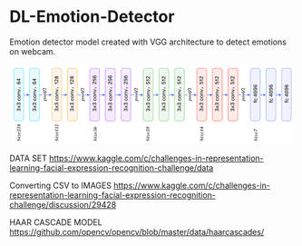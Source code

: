 # DL-Emotion-Detector
Emotion detector model created with VGG architecture to detect emotions on webcam.


![VGG Layers](vgg_layers.png)

DATA SET
https://www.kaggle.com/c/challenges-in-representation-learning-facial-expression-recognition-challenge/data

Converting CSV to IMAGES
https://www.kaggle.com/c/challenges-in-representation-learning-facial-expression-recognition-challenge/discussion/29428

HAAR CASCADE MODEL
https://github.com/opencv/opencv/blob/master/data/haarcascades/
